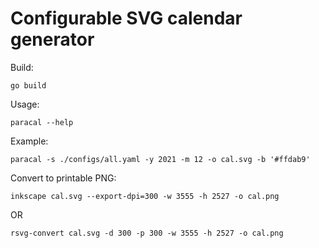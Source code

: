 # Configurable SVG calendar generator

Build: 

    go build

Usage:

    paracal --help

Example:
 
    paracal -s ./configs/all.yaml -y 2021 -m 12 -o cal.svg -b '#ffdab9'

Convert to printable PNG:

    inkscape cal.svg --export-dpi=300 -w 3555 -h 2527 -o cal.png 
OR

    rsvg-convert cal.svg -d 300 -p 300 -w 3555 -h 2527 -o cal.png
